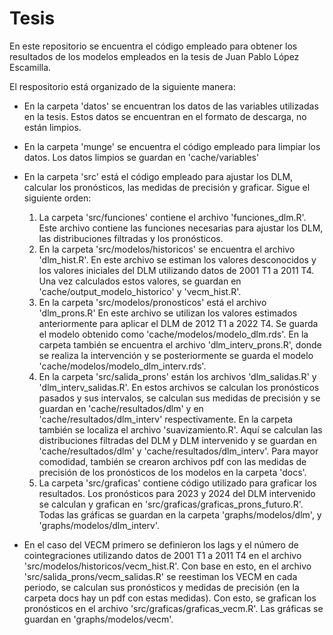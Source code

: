 # Tesis

En este repositorio se encuentra el código empleado para obtener los resultados de los modelos empleados en la tesis de Juan Pablo López Escamilla.

El respositorio está organizado de la siguiente manera:

- En la carpeta 'datos' se encuentran los datos de las variables utilizadas en la tesis. Estos datos se encuentran en el formato de descarga, no están limpios.

- En la carpeta 'munge' se encuentra el código empleado para limpiar los datos. Los datos limpios se guardan en 'cache/variables'

-  En la carpeta 'src' está el código empleado para ajustar los DLM, calcular los pronósticos, las medidas de precisión y graficar. Sigue el siguiente orden:
    1. La carpeta 'src/funciones' contiene el archivo 'funciones_dlm.R'. Este archivo contiene las funciones necesarias para ajustar los DLM, las distribuciones filtradas y los pronósticos.
    2. En la carpeta 'src/modelos/historicos' se encuentra el archivo 'dlm_hist.R'. En este archivo se estiman los valores desconocidos y los valores iniciales del DLM utilizando datos de 2001 T1 a 2011 T4. Una vez calculados estos valores, se guardan en 'cache/output_modelo_historico'  y 'vecm_hist.R'.
    3. En la carpeta 'src/modelos/pronosticos' está el archivo 'dlm_prons.R' En este archivo se utilizan los valores estimados anteriormente para aplicar el DLM de 2012 T1 a 2022 T4. Se guarda el modelo obtenido como 'cache/modelos/modelo_dlm.rds'. En la carpeta también se encuentra el archivo 'dlm_interv_prons.R', donde se realiza la intervención y se posteriormente se guarda el modelo 'cache/modelos/modelo_dlm_interv.rds'.
    4.  En la carpeta 'src/salida_prons' están los archivos 'dlm_salidas.R' y 'dlm_interv_salidas.R'. En estos archivos se calculan los pronósticos pasados y sus intervalos, se calculan sus medidas de precisión y se guardan en 'cache/resultados/dlm' y en 'cache/resultados/dlm_interv' respectivamente. En la carpeta también se localiza el archivo 'suavizamiento.R'. Aquí se calculan las distribuciones filtradas del DLM y DLM intervenido y se guardan en  'cache/resultados/dlm' y 'cache/resultados/dlm_interv'. Para mayor comodidad, también se crearon archivos pdf con las medidas de precisión de los pronósticos de los modelos en la carpeta 'docs'.
    5.  La carpeta 'src/graficas' contiene código utilizado para graficar los resultados. Los pronósticos para 2023 y 2024 del DLM intervenido se calculan y grafican en 'src/graficas/graficas_prons_futuro.R'. Todas las gráficas se guardan en la carpeta 'graphs/modelos/dlm', y  'graphs/modelos/dlm_interv'.

- En el caso del VECM primero se definieron los lags y el número de cointegraciones utilizando datos de 2001 T1 a 2011 T4 en el archivo 'src/modelos/historicos/vecm_hist.R'. Con base en esto, en el archivo 'src/salida_prons/vecm_salidas.R' se reestiman los VECM en cada periodo, se calculan sus pronósticos y medidas de precisión (en la carpeta docs hay un pdf con estas medidas). Con esto, se grafican los pronósticos en el archivo 'src/graficas/graficas_vecm.R'. Las gráficas se guardan en 'graphs/modelos/vecm'.
